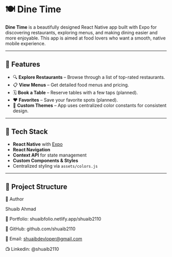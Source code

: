 # 🍽️ Dine Time

**Dine Time** is a beautifully designed React Native app built with Expo for discovering restaurants, exploring menus, and making dining easier and more enjoyable. This app is aimed at food lovers who want a smooth, native mobile experience.

---

## 📱 Features

- 🔍 **Explore Restaurants** – Browse through a list of top-rated restaurants.
- 📋 **View Menus** – Get detailed food menus and pricing.
- 🗓️ **Book a Table** – Reserve tables with a few taps (planned).
- ❤️ **Favorites** – Save your favorite spots (planned).
- 🎨 **Custom Themes** – App uses centralized color constants for consistent design.

---

## 🚀 Tech Stack

- **React Native** with [Expo](https://expo.dev/)
- **React Navigation**
- **Context API** for state management
- **Custom Components & Styles**
- Centralized styling via `assets/colors.js`

---

## 📂 Project Structure


<!-- WHEN COMPLETE -->

👤 Author

Shuaib Ahmad

🔗 Portfolio: shuaibfolio.netlify.app/shuaib2110

🐙 GitHub: github.com/shuaib2110

📧 Email: shuaibdevloper@gmail.com

📺 Linkedin: @shuaib2110
